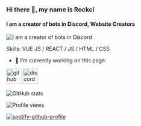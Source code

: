 ### Hi there 👋, my name is Rockci
#### I am a creator of bots in Discord, Website Creators
![I am a creator of bots in Discord](https://cdn.discordapp.com/attachments/788810278196084746/859157258234888212/unnamed.jpg)


Skills: VUE JS / REACT / JS / HTML / CSS

- 🔭 I’m currently working on this page. 


[<img src='https://cdn.jsdelivr.net/npm/simple-icons@3.0.1/icons/github.svg' alt='github' height='40'>](https://github.com/Rockcii)  [<img src='https://cdn.jsdelivr.net/npm/simple-icons@3.0.1/icons/discord.svg' alt='discord' height='40'>](https://discord.gg/4A3x84QUJf)  

![GitHub stats](https://github-readme-stats.vercel.app/api?username=Rockcii&show_icons=true)  

![Profile views](https://gpvc.arturio.dev/Rockcii)  

[![spotify-github-profile](https://spotify-github-profile.vercel.app/api/view?uid=p67wf0kpm7qqplo3qcm8fm555&cover_image=true&theme=default)](https://github.com/kittinan/spotify-github-profile)


